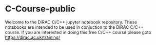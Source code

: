 # C-Course-public

Welcome to the DiRAC C/C++ jupyter notebook repository. These notebooks are intended to be used in conjuction to the DiRAC C/C++ course. If you are interested in doing this free C/C++ course please goto https://dirac.ac.uk/training/
